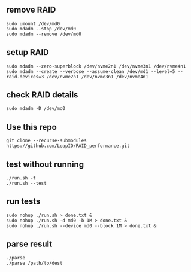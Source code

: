 ## remove RAID

```shell
sudo umount /dev/md0
sudo mdadm --stop /dev/md0
sudo mdadm --remove /dev/md0
```

## setup RAID

```shell
sudo mdadm --zero-superblock /dev/nvme2n1 /dev/nvme3n1 /dev/nvme4n1
sudo mdadm --create --verbose --assume-clean /dev/md1 --level=5 --raid-devices=3 /dev/nvme2n1 /dev/nvme3n1 /dev/nvme4n1
```

## check RAID details

```shell
sudo mdadm -D /dev/md0
```

## Use this repo

```shell
git clone --recurse-submodules https://github.com/LeapIO/RAID_performance.git
```

## test without running

```shell
./run.sh -t
./run.sh --test
```

## run tests

```shell
sudo nohup ./run.sh > done.txt &
sudo nohup ./run.sh -d md0 -b 1M > done.txt &
sudo nohup ./run.sh --device md0 --block 1M > done.txt &
```

## parse result

```
./parse
./parse /path/to/dest
```

